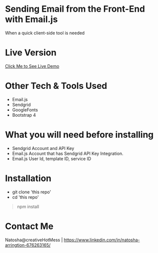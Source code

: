 # Sending Email from the Front-End with Email.js

When a quick client-side tool is needed

# Live Version

[Click Me to See Live Demo](https://nmsuri28.github.io/Contact-from-the-client-side/)

# Other Tech & Tools Used

* Email.js
* Sendgrid
* GoogleFonts
* Bootstrap 4

# What you will need before installing
* Sendgrid Account and API Key
* Email.js Account that has Sendgrid API Key Integration. 
* Email.js User Id, template ID, service ID

# Installation 

* git clone 'this repo'
* cd 'this repo'
>npm install

# Contact Me
Natosha@creativeHotMess | https://www.linkedin.com/in/natosha-arringtion-676263165/



